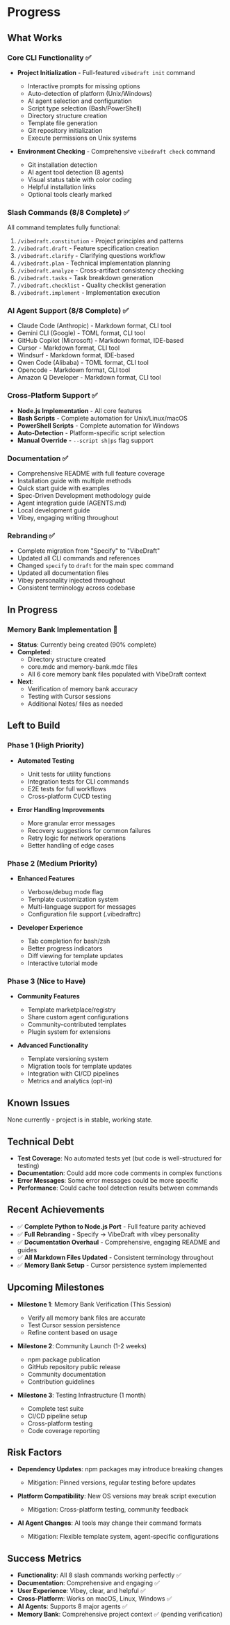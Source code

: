 # Progress

## What Works

### Core CLI Functionality ✅
- **Project Initialization** - Full-featured `vibedraft init` command
  - Interactive prompts for missing options
  - Auto-detection of platform (Unix/Windows)
  - AI agent selection and configuration
  - Script type selection (Bash/PowerShell)
  - Directory structure creation
  - Template file generation
  - Git repository initialization
  - Execute permissions on Unix systems

- **Environment Checking** - Comprehensive `vibedraft check` command
  - Git installation detection
  - AI agent tool detection (8 agents)
  - Visual status table with color coding
  - Helpful installation links
  - Optional tools clearly marked

### Slash Commands (8/8 Complete) ✅
All command templates fully functional:
1. `/vibedraft.constitution` - Project principles and patterns
2. `/vibedraft.draft` - Feature specification creation
3. `/vibedraft.clarify` - Clarifying questions workflow
4. `/vibedraft.plan` - Technical implementation planning
5. `/vibedraft.analyze` - Cross-artifact consistency checking
6. `/vibedraft.tasks` - Task breakdown generation
7. `/vibedraft.checklist` - Quality checklist generation
8. `/vibedraft.implement` - Implementation execution

### AI Agent Support (8/8 Complete) ✅
- Claude Code (Anthropic) - Markdown format, CLI tool
- Gemini CLI (Google) - TOML format, CLI tool
- GitHub Copilot (Microsoft) - Markdown format, IDE-based
- Cursor - Markdown format, CLI tool
- Windsurf - Markdown format, IDE-based
- Qwen Code (Alibaba) - TOML format, CLI tool
- Opencode - Markdown format, CLI tool
- Amazon Q Developer - Markdown format, CLI tool

### Cross-Platform Support ✅
- **Node.js Implementation** - All core features
- **Bash Scripts** - Complete automation for Unix/Linux/macOS
- **PowerShell Scripts** - Complete automation for Windows
- **Auto-Detection** - Platform-specific script selection
- **Manual Override** - `--script sh|ps` flag support

### Documentation ✅
- Comprehensive README with full feature coverage
- Installation guide with multiple methods
- Quick start guide with examples
- Spec-Driven Development methodology guide
- Agent integration guide (AGENTS.md)
- Local development guide
- Vibey, engaging writing throughout

### Rebranding ✅
- Complete migration from "Specify" to "VibeDraft"
- Updated all CLI commands and references
- Changed `specify` to `draft` for the main spec command
- Updated all documentation files
- Vibey personality injected throughout
- Consistent terminology across codebase

## In Progress

### Memory Bank Implementation 🔄
- **Status**: Currently being created (90% complete)
- **Completed**:
  - Directory structure created
  - core.mdc and memory-bank.mdc files
  - All 6 core memory bank files populated with VibeDraft context
- **Next**:
  - Verification of memory bank accuracy
  - Testing with Cursor sessions
  - Additional Notes/ files as needed

## Left to Build

### Phase 1 (High Priority)
- **Automated Testing**
  - Unit tests for utility functions
  - Integration tests for CLI commands
  - E2E tests for full workflows
  - Cross-platform CI/CD testing

- **Error Handling Improvements**
  - More granular error messages
  - Recovery suggestions for common failures
  - Retry logic for network operations
  - Better handling of edge cases

### Phase 2 (Medium Priority)
- **Enhanced Features**
  - Verbose/debug mode flag
  - Template customization system
  - Multi-language support for messages
  - Configuration file support (.vibedraftrc)

- **Developer Experience**
  - Tab completion for bash/zsh
  - Better progress indicators
  - Diff viewing for template updates
  - Interactive tutorial mode

### Phase 3 (Nice to Have)
- **Community Features**
  - Template marketplace/registry
  - Share custom agent configurations
  - Community-contributed templates
  - Plugin system for extensions

- **Advanced Functionality**
  - Template versioning system
  - Migration tools for template updates
  - Integration with CI/CD pipelines
  - Metrics and analytics (opt-in)

## Known Issues
None currently - project is in stable, working state.

## Technical Debt
- **Test Coverage**: No automated tests yet (but code is well-structured for testing)
- **Documentation**: Could add more code comments in complex functions
- **Error Messages**: Some error messages could be more specific
- **Performance**: Could cache tool detection results between commands

## Recent Achievements
- ✅ **Complete Python to Node.js Port** - Full feature parity achieved
- ✅ **Full Rebranding** - Specify → VibeDraft with vibey personality
- ✅ **Documentation Overhaul** - Comprehensive, engaging README and guides
- ✅ **All Markdown Files Updated** - Consistent terminology throughout
- ✅ **Memory Bank Setup** - Cursor persistence system implemented

## Upcoming Milestones
- **Milestone 1**: Memory Bank Verification (This Session)
  - Verify all memory bank files are accurate
  - Test Cursor session persistence
  - Refine content based on usage

- **Milestone 2**: Community Launch (1-2 weeks)
  - npm package publication
  - GitHub repository public release
  - Community documentation
  - Contribution guidelines

- **Milestone 3**: Testing Infrastructure (1 month)
  - Complete test suite
  - CI/CD pipeline setup
  - Cross-platform testing
  - Code coverage reporting

## Risk Factors
- **Dependency Updates**: npm packages may introduce breaking changes
  - Mitigation: Pinned versions, regular testing before updates
  
- **Platform Compatibility**: New OS versions may break script execution
  - Mitigation: Cross-platform testing, community feedback

- **AI Agent Changes**: AI tools may change their command formats
  - Mitigation: Flexible template system, agent-specific configurations

## Success Metrics
- **Functionality**: All 8 slash commands working perfectly ✅
- **Documentation**: Comprehensive and engaging ✅
- **User Experience**: Vibey, clear, and helpful ✅
- **Cross-Platform**: Works on macOS, Linux, Windows ✅
- **AI Agents**: Supports 8 major agents ✅
- **Memory Bank**: Comprehensive project context ✅ (pending verification)

